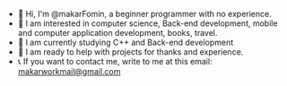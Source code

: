- 👋 Hi, I'm @makarFomin, a beginner programmer with no experience.
- 👀 I am interested in computer science, Back-end development, mobile and computer application development, books, travel.
- 🌱 I am currently studying C++ and Back-end development 
- 🎉 I am ready to help with projects for thanks and experience.
- 📞 If you want to contact me, write to me at this email: makarworkmail@gmail.com

<!---
makarFomin/makarFomin is a ✨ special ✨ repository because its `README.md` (this file) appears on your GitHub profile.
You can click the Preview link to take a look at your changes.
--->
